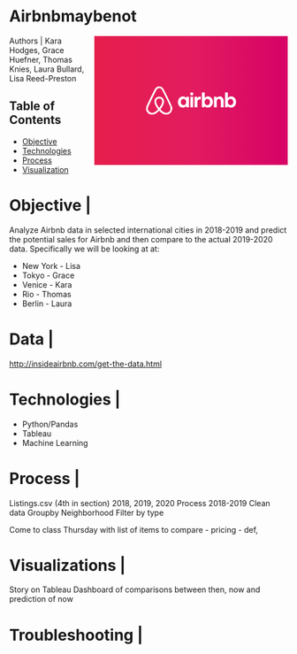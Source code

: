 # Airbnbmaybenot
<img src="images/Airbnb_Lockup_Over_Gradient.png" width=350px align=right>
Authors | Kara Hodges, Grace Huefner, Thomas Knies, Laura Bullard, Lisa Reed-Preston

## Table of Contents
* [Objective](#Objective)
* [Technologies](#Technologies)
* [Process](#Process)
* [Visualization](#Visualization)

# Objective | 
Analyze Airbnb data in selected international cities in 2018-2019 and predict the potential sales for Airbnb and then compare to the actual 2019-2020 data.  Specifically we will be looking at at:
* New York - Lisa
* Tokyo - Grace
* Venice - Kara
* Rio - Thomas
* Berlin - Laura

# Data | 
http://insideairbnb.com/get-the-data.html

# Technologies |
* Python/Pandas
* Tableau
* Machine Learning

# Process |
Listings.csv (4th in section) 2018, 2019, 2020
Process 2018-2019
Clean data
Groupby Neighborhood
Filter by type

Come to class Thursday with list of items to compare - pricing - def, 

# Visualizations |

Story on Tableau
Dashboard of comparisons between then, now and prediction of now

# Troubleshooting |


